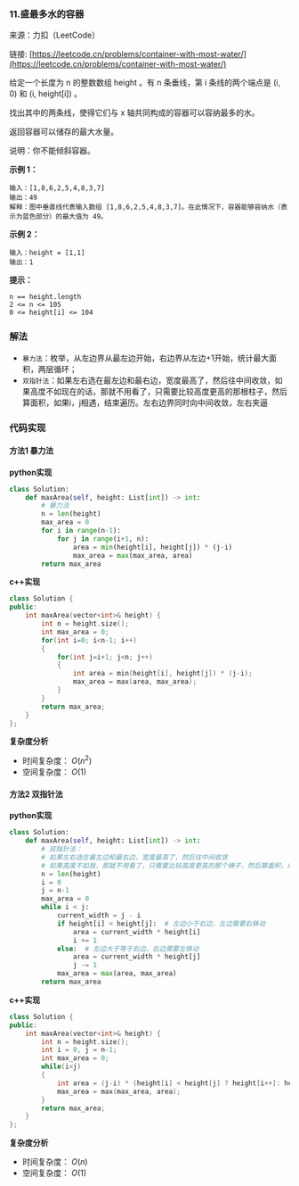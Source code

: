  ### 11.盛最多水的容器

来源：力扣（LeetCode）

链接: [https://leetcode.cn/problems/container-with-most-water/](https://leetcode.cn/problems/container-with-most-water/)



给定一个长度为 n 的整数数组 height 。有 n 条垂线，第 i 条线的两个端点是 (i, 0) 和 (i, height[i]) 。

找出其中的两条线，使得它们与 x 轴共同构成的容器可以容纳最多的水。

返回容器可以储存的最大水量。

说明：你不能倾斜容器。

 

**示例 1：**
```
输入：[1,8,6,2,5,4,8,3,7]
输出：49 
解释：图中垂直线代表输入数组 [1,8,6,2,5,4,8,3,7]。在此情况下，容器能够容纳水（表示为蓝色部分）的最大值为 49。
```

**示例 2：**
```
输入：height = [1,1]
输出：1
```

**提示：**
```
n == height.length
2 <= n <= 105
0 <= height[i] <= 104
```


### 解法
* `暴力法`：枚举，从左边界从最左边开始，右边界从左边+1开始，统计最大面积，两层循环；
* `双指针法`：如果左右选在最左边和最右边，宽度最高了，然后往中间收敛，如果高度不如现在的话，那就不用看了，只需要比较高度更高的那根柱子，然后算面积，如果i，j相遇，结束遍历。左右边界同时向中间收敛，左右夹逼


### 代码实现
#### 方法1 暴力法

**python实现**

```python
class Solution:
    def maxArea(self, height: List[int]) -> int:
        # 暴力法
        n = len(height)
        max_area = 0
        for i in range(n-1):
            for j in range(i+1, n):
                area = min(height[i], height[j]) * (j-i)
                max_area = max(max_area, area)
        return max_area
```



**c++实现**

```cpp
class Solution {
public:
    int maxArea(vector<int>& height) {
        int n = height.size();
        int max_area = 0;
        for(int i=0; i<n-1; i++)
        {
            for(int j=i+1; j<n; j++)
            {
                int area = min(height[i], height[j]) * (j-i);
                max_area = max(area, max_area);
            }
        }
        return max_area;
    }
};
```
**复杂度分析**

* 时间复杂度： $O(n^2)$  
* 空间复杂度： $O(1)$  


#### 方法2 双指针法
**python实现**
```python
class Solution:
    def maxArea(self, height: List[int]) -> int:
        # 双指针法：
        # 如果左右选在最左边和最右边，宽度最高了，然后往中间收敛
        # 如果高度不如我，那就不用看了，只需要比较高度更高的那个棒子，然后算面积，如果i，j相遇，结束遍历。时间复杂度是O(n)
        n = len(height)
        i = 0
        j = n-1
        max_area = 0
        while i < j:
            current_width = j - i
            if height[i] < height[j]:  # 左边小于右边，左边需要右移动
                area = current_width * height[i]
                i += 1
            else:  # 左边大于等于右边，右边需要左移动
                area = current_width * height[j]
                j -= 1
            max_area = max(area, max_area)
        return max_area
```

**c++实现**
```cpp
class Solution {
public:
    int maxArea(vector<int>& height) {
        int n = height.size();
        int i = 0, j = n-1;
        int max_area = 0;
        while(i<j)
        {
            int area = (j-i) * (height[i] < height[j] ? height[i++]: height[j--]);
            max_area = max(max_area, area);
        }
        return max_area;
    }
};
```

**复杂度分析**

* 时间复杂度： $O(n)$  
* 空间复杂度： $O(1)$

 